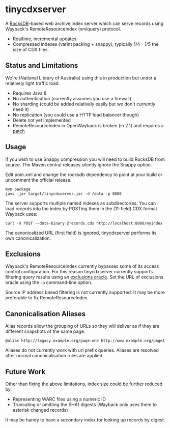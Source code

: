 tinycdxserver
=============

A [RocksDB]-based web archive index server which can serve records using Wayback's
RemoteResourceIndex (xmlquery) protocol.

* Realtime, incremental updates
* Compressed indexes (varint packing + snappy), typically 1/4 - 1/5 the size of CDX files.

Status and Limitations
----------------------

We're (National Library of Australia) using this in production but under a
relatively light traffic load.

* Requires Java 8
* No authentication (currently assumes you use a firewall)
* No sharding (could be added relatively easily but we don't currently need it)
* No replication (you could use a HTTP load balancer though)
* Delete not yet implemented
* RemoteResourceIndex in OpenWayback is broken (in 2.1) and requires a [patch]

[RocksDB]: http://rocksdb.org/
[patch]: https://github.com/iipc/openwayback/pull/239

Usage
-----

If you wish to use Snappy compression you will need to build RocksDB from source.
The Maven central releases silently ignore the Snappy option.

Edit pom.xml and change the rocksdb dependency to point at your build or
uncomment the official release.

    mvn package
    java -jar target/tinycdxserver.jar -d /data -p 8080

The server supports multiple named indexes as subdirectories.  You can
load records into the index by POSTing them in the (11-field) CDX format Wayback uses:

    curl -X POST --data-binary @records.cdx http://localhost:8080/myindex

The canonicalized URL (first field) is ignored, tinycdxserver performs its own
canonicalization.

Exclusions
----------

Wayback's RemoteResourceIndex currently bypasses some of its access control
configuration.  For this reason tinycdxserver currently supports
filtering query results using an [exclusions oracle].  Set the URL of
exclusions oracle using the `-a` command-line option.

Source IP address based filtering is not currently supported. It may be
more preferable to fix RemoteResourceIndex.

[exclusions oracle]: https://github.com/iipc/openwayback-access-control

Canonicalisation Aliases
------------------------

Alias records allow the grouping of URLs so they will deliver as if they are different snapshots of the same page.

    @alias http://legacy.example.org/page-one http://www.example.org/page1

Aliases do not currently work with url prefix queries. Aliases are resolved after normal canonicalisation rules
are applied.

Future Work
-----------

Other than fixing the above limitations, index size could be further reduced by:

* Representing WARC files using a numeric ID
* Truncating or omitting the SHA1 digests (Wayback only uses them to asterisk changed records)

It may be handy to have a secondary index for looking up records by digest.
